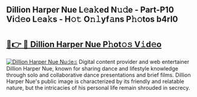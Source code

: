 ## Dillion Harper Nue L𝚎a𝚔ed N𝚞𝚍e - Part-P10 Vi𝚍𝚎o L𝚎a𝚔s - H𝚘𝚝 O𝚗𝚕yf𝚊ns P𝚑𝚘tos b4rI0

# <h2><a href="http://kfe0czl.oniu.top/?m=Dillion+Harper+Nue">🔗👉 🔴 Dillion Harper Nue P𝚑ot𝚘𝚜 V𝚒d𝚎o</a></h2>

[![Dillion Harper Nue Nu𝚍e𝚜](https://i.imgur.com/0qMVB7G.gif)](http://kfe0czl.oniu.top/?m=Dillion+Harper+Nue)
Digital content provider and web entertainer Dillion Harper Nue, known for sharing dance and lifestyle knowledge through solo and collaborative dance presentations and brief films. Dillion Harper Nue's public image is characterized by its friendly and relatable nature, but the intricacies of his personal life remain shrouded in secrecy.  

